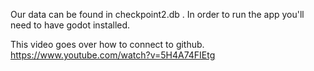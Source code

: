 Our data can be found in checkpoint2.db . In order to run the app you'll need to have godot installed. 

This video goes over how to connect to github.
https://www.youtube.com/watch?v=5H4A74FIEtg
